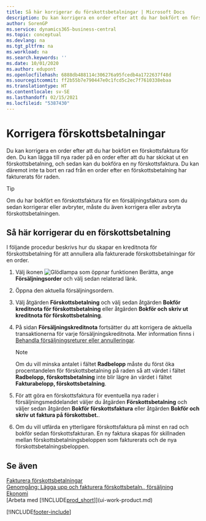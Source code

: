 ```yaml
---
title: Så här korrigerar du förskottsbetalningar | Microsoft Docs
description: Du kan korrigera en order efter att du har bokfört en förskottsfaktura för den. Du kan lägga till nya rader på en order efter att du har skickat ut en förskottsbetalning, och sedan kan du bokföra en ny förskottsfaktura. Du kan däremot inte ta bort en rad från en order efter en förskottsbetalning har fakturerats för raden.
author: SorenGP
ms.service: dynamics365-business-central
ms.topic: conceptual
ms.devlang: na
ms.tgt_pltfrm: na
ms.workload: na
ms.search.keywords: ''
ms.date: 10/01/2020
ms.author: edupont
ms.openlocfilehash: 6888db488114c306276a95fcedb4a1722637f48d
ms.sourcegitcommit: ff2b55b7e790447e0c1fcd5c2ec7f7610338ebaa
ms.translationtype: HT
ms.contentlocale: sv-SE
ms.lasthandoff: 02/15/2021
ms.locfileid: "5387430"
---
```

# <a name="correct-prepayments"></a>Korrigera förskottsbetalningar

Du kan korrigera en order efter att du har bokfört en förskottsfaktura för den. Du kan lägga till nya rader på en order efter att du har skickat ut en förskottsbetalning, och sedan kan du bokföra en ny förskottsfaktura. Du kan däremot inte ta bort en rad från en order efter en förskottsbetalning har fakturerats för raden.  

> [!TIP]
> Om du har bokfört en förskottsfaktura för en försäljningsfaktura som du sedan korrigerar eller avbryter, måste du även korrigera eller avbryta förskottsbetalningen.

## <a name="to-correct-a-prepayment"></a>Så här korrigerar du en förskottsbetalning

I följande procedur beskrivs hur du skapar en kreditnota för förskottsbetalning för att annullera alla fakturerade förskottsbetalningar för en order.  

1. Välj ikonen ![Glödlampa som öppnar funktionen Berätta](media/ui-search/search_small.png "Berätta vad du vill göra"), ange **Försäljningsorder** och välj sedan relaterad länk.  
2. Öppna den aktuella försäljningsordern.
3. Välj åtgärden **Förskottsbetalning** och välj sedan åtgärden **Bokför kreditnota för förskottsbetalning** eller åtgärden **Bokför och skriv ut kreditnota för förskottsbetalning**.  
4. På sidan **Försäljningskreditnota** fortsätter du att korrigera de aktuella transaktionerna för varje försäljningskreditnota. Mer information finns i [Behandla försäljningsreturer eller annulleringar](sales-how-process-sales-returns-cancellations.md).  

    > [!NOTE]  
    > Om du vill minska antalet i fältet **Radbelopp** måste du först öka procentandelen för förskottsbetalning på raden så att värdet i fältet **Radbelopp, förskottsbetalning** inte blir lägre än värdet i fältet **Fakturabelopp, förskottsbetalning**.

5. För att göra en förskottsfaktura för eventuella nya rader i försäljningsmeddelandet väljer du åtgärden **Förskottsbetalning** och väljer sedan åtgärden **Bokför förskottsfaktura** eller åtgärden **Bokför och skriv ut faktura på förskottsbet.**.  
6. Om du vill utfärda en ytterligare förskottsfaktura på minst en rad och bokför sedan förskottsfakturan. En ny faktura skapas för skillnaden mellan förskottsbetalningsbeloppen som fakturerats och de nya förskottsbetalningsbeloppen.  

## <a name="see-also"></a>Se även

[Fakturera förskottsbetalningar](finance-invoice-prepayments.md)  
[Genomgång: Lägga upp och fakturera förskottsbetaln., försäljning](walkthrough-setting-up-and-invoicing-sales-prepayments.md)  
[Ekonomi](finance.md)  
[Arbeta med [!INCLUDE[prod_short](includes/prod_short.md)]](ui-work-product.md)  


[!INCLUDE[footer-include](includes/footer-banner.md)]